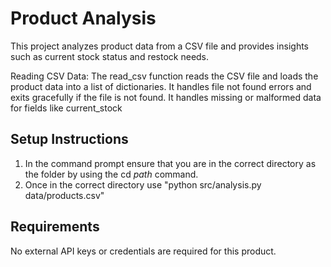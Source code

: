 # Product Analysis
This project analyzes product data from a CSV file and provides insights such as current stock status and restock needs.

Reading CSV Data:
The read_csv function reads the CSV file and loads the product data into a list of dictionaries.
It handles file not found errors and exits gracefully if the file is not found.
It handles missing or malformed data for fields like current_stock


## Setup Instructions
1. In the command prompt ensure that you are in the correct directory as the folder by using the cd *path* command.
2. Once in the correct directory use "python src/analysis.py data/products.csv"

## Requirements
No external API keys or credentials are required for this product. 
